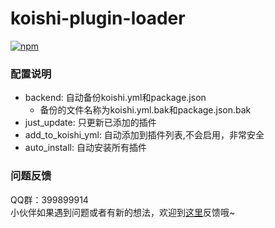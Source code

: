 # koishi-plugin-loader

[![npm](https://img.shields.io/npm/v/koishi-plugin-loader?style=flat-square)](https://www.npmjs.com/package/koishi-plugin-loader)


### 配置说明
- backend: 自动备份koishi.yml和package.json
  - 备份的文件名称为koishi.yml.bak和package.json.bak
- just_update: 只更新已添加的插件
- add_to_koishi_yml: 自动添加到插件列表,不会启用，非常安全
- auto_install: 自动安装所有插件

### 问题反馈
QQ群：399899914<br>
小伙伴如果遇到问题或者有新的想法，欢迎到[这里](https://github.com/initialencounter/mykoishi/issues)反馈哦~